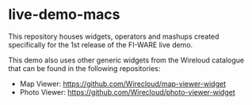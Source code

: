 live-demo-macs
==============

This repository houses widgets, operators and mashups created specifically for the 1st release of the FI-WARE live demo.

This demo also uses other generic widgets from the Wireloud catalogue that can be found in the following repositories:

* Map Viewer: https://github.com/Wirecloud/map-viewer-widget
* Photo Viewer: https://github.com/Wirecloud/photo-viewer-widget
